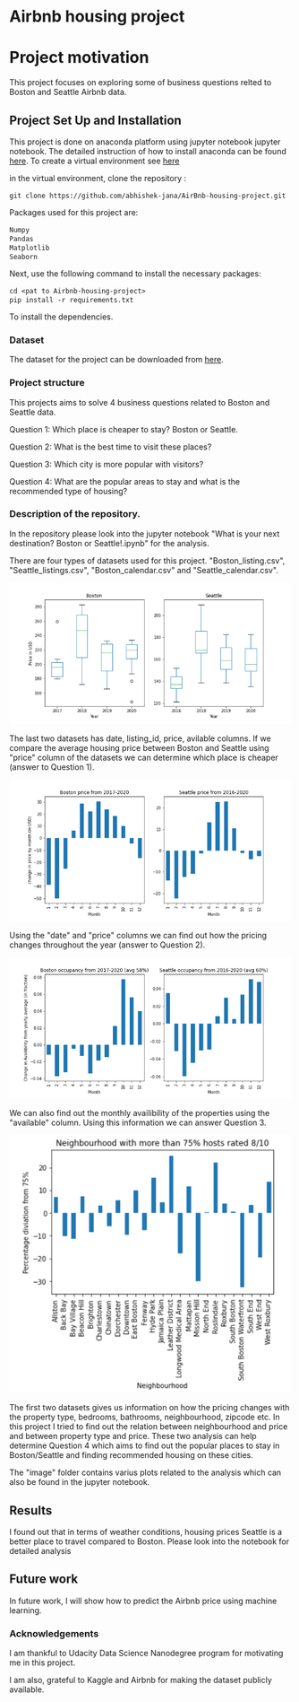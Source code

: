 # Airbnb housing project

# Project motivation

This project focuses on exploring some of business questions relted to Boston and Seattle Airbnb data.  

## Project Set Up and Installation

This project is done on anaconda platform using jupyter notebook jupyter notebook. The detailed instruction of how to install anaconda can be found [here](https://docs.conda.io/projects/conda/en/latest/user-guide/install/index.html).
To create a virtual environment see [here](https://docs.conda.io/projects/conda/en/latest/user-guide/tasks/manage-environments.html)

in the virtual environment, clone the repository :
```
git clone https://github.com/abhishek-jana/AirBnb-housing-project.git
```
Packages used for this project are:
```
Numpy
Pandas
Matplotlib
Seaborn
```

Next, use the following command to install the necessary packages:

```
cd <pat to Airbnb-housing-project>
pip install -r requirements.txt
```
To install the dependencies.

### Dataset

The dataset for the project can be downloaded from [here](http://insideairbnb.com/get-the-data.html).


### Project structure

This projects aims to solve 4 business questions related to Boston and Seattle data.

Question 1: Which place is cheaper to stay? Boston or Seattle.

Question 2: What is the best time to visit these places?

Question 3: Which city is more popular with visitors?

Question 4: What are the popular areas to stay and what is the recommended type of housing?

### Description of the repository.


In the repository please look into the jupyter notebook "What is your next destination? Boston or Seattle!.ipynb" for the analysis.

There are four types of datasets used for this project. "Boston_listing.csv", "Seattle_listings.csv", "Boston_calendar.csv" and "Seattle_calendar.csv".

![Cheaper Place](https://github.com/abhishek-jana/AirBnb-housing-project/blob/main/image/avg_price.png)

The last two datasets has date, listing_id, price, avilable columns. If we compare the average housing price between Boston and Seattle using "price" column of the datasets we can determine which place is cheaper (answer to Question 1).

![Best Time](https://github.com/abhishek-jana/AirBnb-housing-project/blob/main/image/price_change.png)

Using the "date" and "price" columns we can find out how the pricing changes throughout the year (answer to Question 2).

![Occupancy](https://github.com/abhishek-jana/AirBnb-housing-project/blob/main/image/accupancy.png)

We can also find out the monthly availibility of the properties using the "available" column. Using this information we can answer Question 3.  

![Popular Area Boston](https://github.com/abhishek-jana/AirBnb-housing-project/blob/main/image/recomended_palce.png?raw=True "Popular Area Boston")

The first two datasets gives us information on how the pricing changes with  the property type, bedrooms, bathrooms, neighbourhood, zipcode etc. In this project I tried to find out the relation between neighbourhood and price and between property type and price. These two analysis can help determine Question 4 which aims to find out the popular places to stay in Boston/Seattle and finding recommended housing on these cities.

The "image" folder contains varius plots related to the analysis which can also be found in the jupyter notebook.

## Results

I found out that in terms of weather conditions, housing prices Seattle is a better place to travel compared to Boston. Please look into the notebook for detailed analysis

## Future work

In future work, I will show how to predict the Airbnb price using machine learning.

### Acknowledgements

I am thankful to Udacity Data Science Nanodegree program for motivating me in this project.

I am also, grateful to Kaggle and Airbnb for making  the dataset publicly available. 


